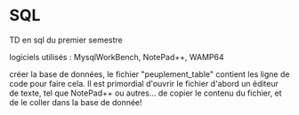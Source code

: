 # SQL
TD en sql du premier semestre

 
logiciels utilisés : MysqlWorkBench, NotePad++, WAMP64

créer la base de données, le fichier "peuplement_table" contient les ligne de code pour faire cela. Il est primordial d'ouvrir le fichier d'abord un éditeur de texte, tel que NotePad++ ou autres... de copier le contenu du fichier, et de le coller dans la base de donnée! 

